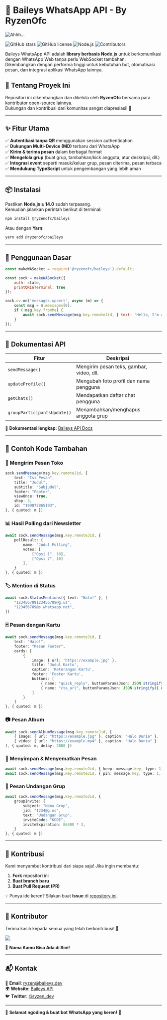 # 🚀 Baileys WhatsApp API - By RyzenOfc

![Ahhh...](https://avatars.githubusercontent.com/u/147589149?v=4)

![GitHub stars](https://img.shields.io/github/stars/RyzenOfc/Baileys?style=social)
![GitHub license](https://img.shields.io/github/license/RyzenOfc/Baileys)
![Node.js](https://img.shields.io/badge/node-%3E%3D14.0-green)
![Contributors](https://img.shields.io/github/contributors/RyzenOfc/Baileys)

Baileys WhatsApp API adalah **library berbasis Node.js** untuk berkomunikasi dengan WhatsApp Web tanpa perlu WebSocket tambahan.  
Dikembangkan dengan performa tinggi untuk kebutuhan bot, otomatisasi pesan, dan integrasi aplikasi WhatsApp lainnya.  

## 📌 Tentang Proyek Ini
Repositori ini dikembangkan dan dikelola oleh **RyzenOfc** bersama para kontributor open-source lainnya.  
Dukungan dan kontribusi dari komunitas sangat diapresiasi! 💖  

---

## ✨ Fitur Utama

✅ **Autentikasi tanpa QR** menggunakan session authentication  
✅ **Dukungan Multi-Device (MD)** terbaru dari WhatsApp  
✅ **Kirim & terima pesan** dalam berbagai format  
✅ **Mengelola grup** (buat grup, tambahkan/kick anggota, atur deskripsi, dll.)  
✅ **Integrasi event** seperti masuk/keluar grup, pesan diterima, pesan terbaca  
✅ **Mendukung TypeScript** untuk pengembangan yang lebih aman  

---

## 📦 Instalasi

Pastikan **Node.js ≥ 14.0** sudah terpasang.  
Kemudian jalankan perintah berikut di terminal:

```sh
npm install @ryzenofc/baileys
```

Atau dengan **Yarn**:

```sh
yarn add @ryzenofc/baileys
```

---

## 🚀 Penggunaan Dasar

```javascript
const makeWASocket = require('@ryzenofc/baileys').default;

const sock = makeWASocket({
    auth: state,
    printQRInTerminal: true 
});

sock.ev.on('messages.upsert', async (m) => {
    const msg = m.messages[0];
    if (!msg.key.fromMe) {
        await sock.sendMessage(msg.key.remoteJid, { text: "Hello, I'm a bot 🤖!" });
    }
});
```

---

## 📜 Dokumentasi API

| Fitur               | Deskripsi |
|---------------------|----------|
| `sendMessage()`    | Mengirim pesan teks, gambar, video, dll. |
| `updateProfile()`  | Mengubah foto profil dan nama pengguna |
| `getChats()`       | Mendapatkan daftar chat pengguna |
| `groupParticipantsUpdate()` | Menambahkan/menghapus anggota grup |

📖 **Dokumentasi lengkap:** [Baileys API Docs](https://github.com/adiwajshing/Baileys/wiki)

---

## 📩 Contoh Kode Tambahan

### 📢 Mengirim Pesan Toko  
```ts
sock.sendMessage(msg.key.remoteJid, {
    text: "Isi Pesan",
    title: "Judul",
    subtitle: "Subjudul",
    footer: "Footer",
    viewOnce: true,
    shop: 3,
    id: "199872865193",
}, { quoted: m })
```

### 📊 Hasil Polling dari Newsletter  
```ts
await sock.sendMessage(msg.key.remoteJid, {
    pollResult: {
        name: "Judul Polling",
        votes: [
            ["Opsi 1", 10], 
            ["Opsi 2", 10]
        ],
    }
}, { quoted: m })
```

### 🏷️ Mention di Status  
```ts
await sock.StatusMentions({ text: "Halo!" }, [
    "123456789123456789@g.us",
    "123456789@s.whatsapp.net",
])
```

### 🃏 Pesan dengan Kartu  
```ts
await sock.sendMessage(msg.key.remoteJid, {
    text: "Halo!",
    footer: "Pesan Footer",
    cards: [
        {
            image: { url: 'https://example.jpg' }, 
            title: 'Judul Kartu',
            caption: 'Keterangan Kartu',
            footer: 'Footer Kartu',
            buttons: [
                { name: "quick_reply", buttonParamsJson: JSON.stringify({ display_text: "Tombol Cepat", id: "ID" }) },
                { name: "cta_url", buttonParamsJson: JSON.stringify({ display_text: "Buka Link", url: "https://www.example.com" }) }
            ]
        }
    ]
}, { quoted: m })
```

### 📷 Pesan Album  
```ts
await sock.sendAlbumMessage(msg.key.remoteJid, [
    { image: { url: "https://example.jpg" }, caption: "Halo Dunia" },
    { video: { url: "https://example.mp4" }, caption: "Halo Dunia" }
], { quoted: m, delay: 2000 })
```

### 📌 Menyimpan & Menyematkan Pesan  
```ts
await sock.sendMessage(msg.key.remoteJid, { keep: message.key, type: 1, time: 86400 })
await sock.sendMessage(msg.key.remoteJid, { pin: message.key, type: 1, time: 86400 })
```

### 📨 Pesan Undangan Grup  
```ts
await sock.sendMessage(msg.key.remoteJid, { 
    groupInvite: { 
        subject: "Nama Grup",
        jid: "1234@g.us",
        text: "Undangan Grup",
        inviteCode: "KODE",
        inviteExpiration: 86400 * 3,
    } 
}, { quoted: m })
```

---

## 🤝 Kontribusi

Kami menyambut kontribusi dari siapa saja! Jika ingin membantu:  
1. **Fork** repositori ini  
2. **Buat branch baru**  
3. **Buat Pull Request (PR)**  

💡 Punya ide keren? Silakan buat **Issue** di [repository ini](https://github.com/RyzenOfc/Baileys/issues).  

---

## 👥 Kontributor

Terima kasih kepada semua yang telah berkontribusi! 🌟  

<a href="https://github.com/RyzenOfc/Baileys/graphs/contributors">
  <img src="https://avatars.githubusercontent.com/u/147589149?v=4" />
</a>

💖 **Nama Kamu Bisa Ada di Sini!**  

---

## 📬 Kontak

📩 **Email**: ryzen@baileys.dev  
🌍 **Website**: [Baileys API](https://github.com/RyzenOfc/Baileys)  
🐦 **Twitter**: [@ryzen_dev](https://twitter.com/ryzen_dev)  

---

🚀 **Selamat ngoding & buat bot WhatsApp yang keren!** 🎉